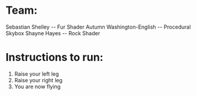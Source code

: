 # Team:
Sebastian Shelley -- Fur Shader
Autumn Washington-English -- Procedural Skybox
Shayne Hayes -- Rock Shader

# Instructions to run:
1. Raise your left leg
2. Raise your right leg
3. You are now flying
